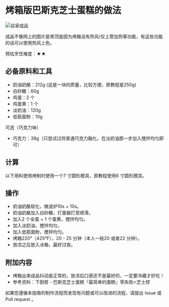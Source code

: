# 烤箱版巴斯克芝士蛋糕的做法

![自家成品](./烤箱版巴斯克芝士蛋糕.jpg)

成品不像网上的图片是黑顶是因为烤箱没有热风/仅上管加热等功能，有这些功能的话可以使用热风上色。

预估烹饪难度：★★

## 必备原料和工具

- 奶油奶酪：212g (这是一块的质量，比较方便，原教程是250g)
- 白砂糖：60g
- 鸡蛋：2 个
- 鸡蛋黄：1 个
- 淡奶油：120g
- 低筋面粉：10g

可选（巧克力味）

- 巧克力：38g（只尝试过将普通巧克力融化，在淡奶油那一步加入搅拌均匀即可）

## 计算

以下用料使用烤制时使用一个7 寸圆形模具，原教程使用6 寸圆形模具。

## 操作

- 奶油奶酪软化，微波炉10s + 10s。
- 奶油奶酪加入白砂糖，打蛋器打至顺滑。
- 加入2 个全蛋 + 1 个蛋黄，搅拌均匀。
- 加入淡奶油，搅拌均匀。
- 加入低筋面粉，搅拌均匀。
- 烤箱220°（425°F），20 - 25 分钟（本人一般20 或者22 分钟）。
- 放凉之后放入冰箱，最好过夜。

## 附加内容

- 烤箱出来成品抖动是正常的，放凉后口感还不是最好的，一定要冷藏才好吃！
- 参考资料：下厨房 - 巴斯克芝士蛋糕『最简单的蛋糕』零失败🔥芝士控

如果您遵循本指南的制作流程而发现有问题或可以改进的流程，请提出 Issue 或 Pull request 。
